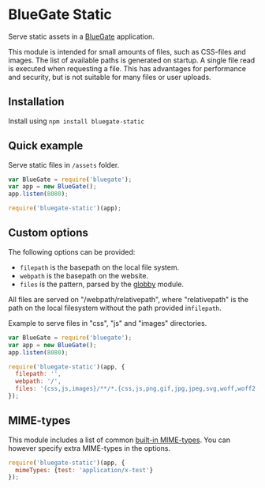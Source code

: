 BlueGate Static
==================

Serve static assets in a [BlueGate](https://www.npmjs.com/package/bluegate) application.

This module is intended for small amounts of files, such as CSS-files and images.
The list of available paths is generated on startup. A single file read is executed
when requesting a file. This has advantages for performance and security, but is not
suitable for many files or user uploads.

## Installation

Install using ``npm install bluegate-static``

## Quick example

Serve static files in ``/assets`` folder.
```javascript
var BlueGate = require('bluegate');
var app = new BlueGate();
app.listen(8080);

require('bluegate-static')(app);
```

## Custom options

The following options can be provided:

* ``filepath`` is the basepath on the local file system.
* ``webpath`` is the basepath on the website.
* ``files`` is the pattern, parsed by the [globby](https://www.npmjs.com/package/globby) module.

All files are served on "/webpath/relativepath", where "relativepath" is the path on the local
filesystem without the path provided in``filepath``.

Example to serve files in "css", "js" and "images" directories.

```javascript
var BlueGate = require('bluegate');
var app = new BlueGate();
app.listen(8080);

require('bluegate-static')(app, {
  filepath: '',
  webpath: '/',
  files: '{css,js,images}/**/*.{css,js,png,gif,jpg,jpeg,svg,woff,woff2,eot,ttf}'
});
```

## MIME-types

This module includes a list of common
[built-in MIME-types](https://github.com/mauritsl/bluegate-static/blob/master/mimetypes.js).
You can however specify extra MIME-types in the options.

```javascript
require('bluegate-static')(app, {
  mimeTypes: {test: 'application/x-test'}
});
```
